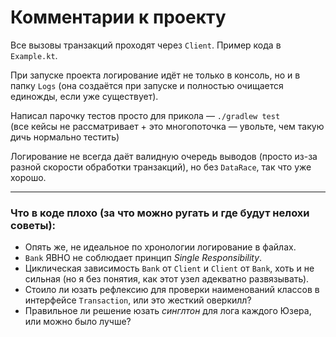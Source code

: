 # Комментарии к проекту

Все вызовы транзакций проходят через `Client`. Пример кода в `Example.kt`.

При запуске проекта логирование идёт не только в консоль, но и в папку `Logs` (она создаётся при запуске и полностью очищается единожды, если уже существует).

Написал парочку тестов просто для прикола — `./gradlew test`  
(все кейсы не рассматривает + это многопоточка — увольте, чем такую дичь нормально тестить)

Логирование не всегда даёт валидную очередь выводов (просто из-за разной скорости обработки транзакций), но без `DataRace`, так что уже хорошо.

---

### Что в коде плохо (за что можно ругать и где будут нелохи советы):

- Опять же, не идеальное по хронологии логирование в файлах.
- `Bank` ЯВНО не соблюдает принцип *Single Responsibility*.
- Циклическая зависимость `Bank` от `Client` и `Client` от `Bank`, хоть и не сильная (но я без понятия, как этот узел адекватно развязывать).
- Стоило ли юзать рефлексию для проверки наименований классов в интерфейсе `Transaction`, или это жесткий оверкилл?
- Правильное ли решение юзать *синглтон* для лога каждого Юзера, или можно было лучше?
